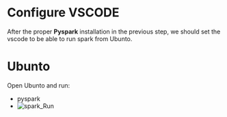 # Configure VSCODE
After the proper **Pyspark** installation in the previous step, we should set the vscode to be able to run spark from Ubunto.

# Ubunto
Open Ubunto and run:
- pyspark
- ![spark_Run](imagens/run_pyspark.png)
